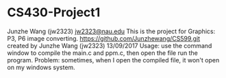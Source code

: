 # CS430-Project1
Junzhe Wang (jw2323) jw2323@nau.edu
This is the project for Graphics: P3, P6 image converting. 
https://github.com/Junzhewang/CS599.git
created by Junzhe Wang (jw2323) 13/09/2017
Usage:
use the command window to compile the main.c and ppm.c, then open the file run the program.
Problem:
sometimes, when I open the compiled file, it won't open on my windows system.
